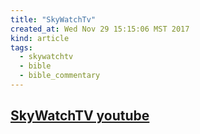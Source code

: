 ```yaml
---
title: "SkyWatchTv"
created_at: Wed Nov 29 15:15:06 MST 2017
kind: article
tags:
  - skywatchtv
  - bible
  - bible_commentary
---
```


<h2>
  <a href="https://www.youtube.com/user/missionettess" target="_blank">SkyWatchTV youtube</a>
</h2>


<!--
html boilerplate
<a href="" target="_blank"></a>
<a name=""></a>
<img src="" width="400px">
<ul>
  <li></li>
</ul>
<pre>
</pre>
<p style="margin-bottom: 2em;"></p>
<hr style="border: 0; height: 3px; background: #333; background-image: linear-gradient(to right, #ccc, #333, #ccc);">
<pre><code>
</code></pre>
<math xmlns='http://www.w3.org/1998/Math/MathML' display='block'>
</math>
-->
